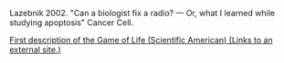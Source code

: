 Lazebnik 2002. "Can a biologist fix a radio? — Or, what I learned while studying apoptosis" Cancer Cell.

[First description of the Game of Life (Scientific American) (Links to an external site.)](http://www.ibiblio.org/lifepatterns/october1970.html)